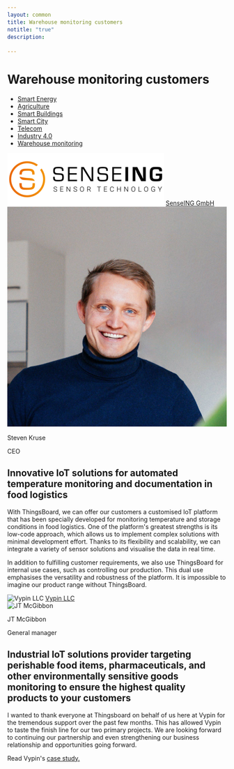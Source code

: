 ```yaml
---
layout: common
title: Warehouse monitoring customers
notitle: "true"
description:

---
```


<h1 class="mainTitle smart-buildings">Warehouse monitoring customers</h1>

<nav class="customers-nav">
    <ul>
        <li>
            <a href="/industries/smart-energy/">Smart Energy</a>
        </li>
        <li>
            <a href="/industries/agriculture/">Agriculture</a>
        </li>
        <li>
            <a href="/industries/smart-buildings/">Smart Buildings</a>
        </li>
        <li>
            <a href="/industries/smart-city/">Smart City</a>
        </li>
        <li>
            <a href="/industries/telecom/">Telecom</a>
        </li>
        <li>
            <a href="/industries/industry40/">Industry 4.0</a>
        </li>
        <li>
            <a href="/industries/warehouse-monitoring/" class="active">Warehouse monitoring</a>
        </li>
    </ul>
</nav>

<div class="customer-block">
    <div class="customer-company">
        <img class="customer-logo" src="/images/customers/SenseING.svg" alt="SenseING GmbH">
        <a class="outlink" href="https://senseing.de/"> SenseING GmbH </a>
    </div>
    <div class="customer-content">
        <div class="person-container">
            <img class="person-logo" src="/images/customers/StevenKruse.png" alt="Steven Kruse">
            <div class="person-title">
                <p class="person-name"> Steven Kruse </p>
                <p class="person-position"> CEO </p>
            </div>
        </div>
        <h2>
            Innovative IoT solutions for automated temperature monitoring and documentation in food logistics
        </h2>
        <p>
            With ThingsBoard, we can offer our customers a customised IoT platform that has been specially developed for monitoring temperature and storage conditions in food logistics. One of the platform's greatest strengths is its low-code approach, which allows us to implement complex solutions with minimal development effort. Thanks to its flexibility and scalability, we can integrate a variety of sensor solutions and visualise the data in real time.        
        </p>
        <p>
            In addition to fulfilling customer requirements, we also use ThingsBoard for internal use cases, such as controlling our production. This dual use emphasises the versatility and robustness of the platform. It is impossible to imagine our product range without ThingsBoard.        
        </p>
    </div>
</div>

<div class="customer-block">
    <div class="customer-company">
        <img class="customer-logo" src="/images/customers/vypin.jpeg" alt="Vypin LLC">
        <a class="outlink" href="https://www.vypin.com/"> Vypin LLC </a>
    </div>
    <div class="customer-content">
        <div class="person-container">
            <img class="person-logo" src="/images/customers/JTMcGibbon.jpeg" alt="JT McGibbon">
            <div class="person-title">
                <p class="person-name"> JT McGibbon </p>
                <p class="person-position"> General manager </p>
            </div>
        </div>
        <h2>
            Industrial IoT solutions provider targeting perishable food items, pharmaceuticals, and other environmentally sensitive goods monitoring to ensure the highest quality products to your customers
        </h2>
        <p>
            I wanted to thank everyone at Thingsboard on behalf of us here at Vypin for the tremendous support over the past few months. This has allowed Vypin to taste the finish line for our two primary projects. We are looking forward to continuing our partnership and even strengthening our business relationship and opportunities going forward.
        </p>
        <p>
            Read Vypin's <a href="/case-study/Vypin.pdf">case study.</a>
        </p>
    </div>
</div>
